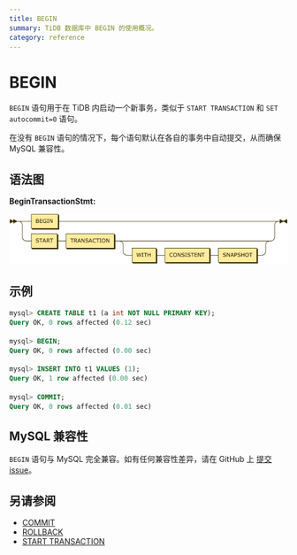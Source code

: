 ```yaml
---
title: BEGIN
summary: TiDB 数据库中 BEGIN 的使用概况。
category: reference
---
```


# BEGIN

`BEGIN` 语句用于在 TiDB 内启动一个新事务，类似于 `START TRANSACTION` 和 `SET autocommit=0` 语句。

在没有 `BEGIN` 语句的情况下，每个语句默认在各自的事务中自动提交，从而确保 MySQL 兼容性。


## 语法图

**BeginTransactionStmt:**

![BeginTransactionStmt](/media/sqlgram/BeginTransactionStmt.png)

## 示例

```sql
mysql> CREATE TABLE t1 (a int NOT NULL PRIMARY KEY);
Query OK, 0 rows affected (0.12 sec)

mysql> BEGIN;
Query OK, 0 rows affected (0.00 sec)

mysql> INSERT INTO t1 VALUES (1);
Query OK, 1 row affected (0.00 sec)

mysql> COMMIT;
Query OK, 0 rows affected (0.01 sec)
```

## MySQL 兼容性

`BEGIN` 语句与 MySQL 完全兼容。如有任何兼容性差异，请在 GitHub 上 [提交 issue](/report-issue.md)。

## 另请参阅

* [COMMIT](/dev/reference/sql/statements/commit.md)
* [ROLLBACK](/dev/reference/sql/statements/rollback.md)
* [START TRANSACTION](/dev/reference/sql/statements/start-transaction.md)